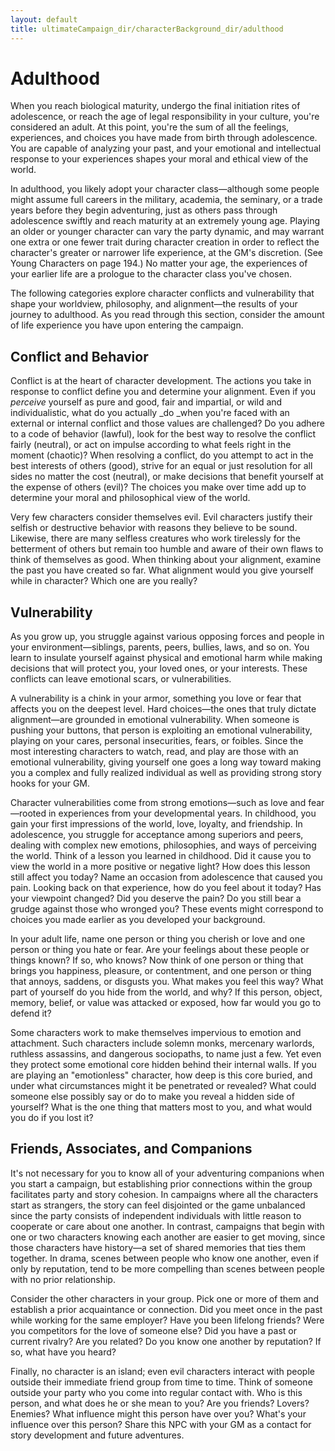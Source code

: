 ```yaml
---
layout: default
title: ultimateCampaign_dir/characterBackground_dir/adulthood
---
```

# Adulthood

When you reach biological maturity, undergo the final initiation rites of adolescence, or reach the age of legal responsibility in your culture, you're considered an adult. At this point, you're the sum of all the feelings, experiences, and choices you have made from birth through adolescence. You are capable of analyzing your past, and your emotional and intellectual response to your experiences shapes your moral and ethical view of the world.

In adulthood, you likely adopt your character class—although some people might assume full careers in the military, academia, the seminary, or a trade years before they begin adventuring, just as others pass through adolescence swiftly and reach maturity at an extremely young age. Playing an older or younger character can vary the party dynamic, and may warrant one extra or one fewer trait during character creation in order to reflect the character's greater or narrower life experience, at the GM's discretion. (See Young Characters on page 194.) No matter your age, the experiences of your earlier life are a prologue to the character class you've chosen.

The following categories explore character conflicts and vulnerability that shape your worldview, philosophy, and alignment—the results of your journey to adulthood. As you read through this section, consider the amount of life experience you have upon entering the campaign.

## Conflict and Behavior

Conflict is at the heart of character development. The actions you take in response to conflict define you and determine your alignment. Even if you _perceive_ yourself as pure and good, fair and impartial, or wild and individualistic, what do you actually _do _when you're faced with an external or internal conflict and those values are challenged? Do you adhere to a code of behavior (lawful), look for the best way to resolve the conflict fairly (neutral), or act on impulse according to what feels right in the moment (chaotic)? When resolving a conflict, do you attempt to act in the best interests of others (good), strive for an equal or just resolution for all sides no matter the cost (neutral), or make decisions that benefit yourself at the expense of others (evil)? The choices you make over time add up to determine your moral and philosophical view of the world.

Very few characters consider themselves evil. Evil characters justify their selfish or destructive behavior with reasons they believe to be sound. Likewise, there are many selfless creatures who work tirelessly for the betterment of others but remain too humble and aware of their own flaws to think of themselves as good. When thinking about your alignment, examine the past you have created so far. What alignment would you give yourself while in character? Which one are you really?

## Vulnerability

As you grow up, you struggle against various opposing forces and people in your environment—siblings, parents, peers, bullies, laws, and so on. You learn to insulate yourself against physical and emotional harm while making decisions that will protect you, your loved ones, or your interests. These conflicts can leave emotional scars, or vulnerabilities.

A vulnerability is a chink in your armor, something you love or fear that affects you on the deepest level. Hard choices—the ones that truly dictate alignment—are grounded in emotional vulnerability. When someone is pushing your buttons, that person is exploiting an emotional vulnerability, playing on your cares, personal insecurities, fears, or foibles. Since the most interesting characters to watch, read, and play are those with an emotional vulnerability, giving yourself one goes a long way toward making you a complex and fully realized individual as well as providing strong story hooks for your GM.

Character vulnerabilities come from strong emotions—such as love and fear—rooted in experiences from your developmental years. In childhood, you gain your first impressions of the world, love, loyalty, and friendship. In adolescence, you struggle for acceptance among superiors and peers, dealing with complex new emotions, philosophies, and ways of perceiving the world. Think of a lesson you learned in childhood. Did it cause you to view the world in a more positive or negative light? How does this lesson still affect you today? Name an occasion from adolescence that caused you pain. Looking back on that experience, how do you feel about it today? Has your viewpoint changed? Did you deserve the pain? Do you still bear a grudge against those who wronged you? These events might correspond to choices you made earlier as you developed your background.

In your adult life, name one person or thing you cherish or love and one person or thing you hate or fear. Are your feelings about these people or things known? If so, who knows? Now think of one person or thing that brings you happiness, pleasure, or contentment, and one person or thing that annoys, saddens, or disgusts you. What makes you feel this way? What part of yourself do you hide from the world, and why? If this person, object, memory, belief, or value was attacked or exposed, how far would you go to defend it?

Some characters work to make themselves impervious to emotion and attachment. Such characters include solemn monks, mercenary warlords, ruthless assassins, and dangerous sociopaths, to name just a few. Yet even they protect some emotional core hidden behind their internal walls. If you are playing an "emotionless" character, how deep is this core buried, and under what circumstances might it be penetrated or revealed? What could someone else possibly say or do to make you reveal a hidden side of yourself? What is the one thing that matters most to you, and what would you do if you lost it?

## Friends, Associates, and Companions

It's not necessary for you to know all of your adventuring companions when you start a campaign, but establishing prior connections within the group facilitates party and story cohesion. In campaigns where all the characters start as strangers, the story can feel disjointed or the game unbalanced since the party consists of independent individuals with little reason to cooperate or care about one another. In contrast, campaigns that begin with one or two characters knowing each another are easier to get moving, since those characters have history—a set of shared memories that ties them together. In drama, scenes between people who know one another, even if only by reputation, tend to be more compelling than scenes between people with no prior relationship.

Consider the other characters in your group. Pick one or more of them and establish a prior acquaintance or connection. Did you meet once in the past while working for the same employer? Have you been lifelong friends? Were you competitors for the love of someone else? Did you have a past or current rivalry? Are you related? Do you know one another by reputation? If so, what have you heard?

Finally, no character is an island; even evil characters interact with people outside their immediate friend group from time to time. Think of someone outside your party who you come into regular contact with. Who is this person, and what does he or she mean to you? Are you friends? Lovers? Enemies? What influence might this person have over you? What's your influence over this person? Share this NPC with your GM as a contact for story development and future adventures.


